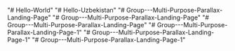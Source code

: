 "# Hello-World" 
"# Hello-Uzbekistan" 
"# Group---Multi-Purpose-Parallax-Landing-Page" 
"# Group---Multi-Purpose-Parallax-Landing-Page" 
"# Group---Multi-Purpose-Parallax-Landing-Page" 
"# Group---Multi-Purpose-Parallax-Landing-Page-1" 
"# Group---Multi-Purpose-Parallax-Landing-Page-1" 
"# Group---Multi-Purpose-Parallax-Landing-Page-1" 
